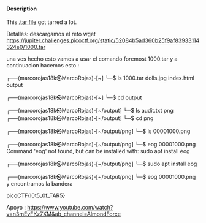 #### Description

This [.tar file](https://jupiter.challenges.picoctf.org/static/52084b5ad360b25f9af83933114324e0/1000.tar) got tarred a lot.

Detalles: descargamos el reto 
wget https://jupiter.challenges.picoctf.org/static/52084b5ad360b25f9af83933114324e0/1000.tar

una ves hecho esto vamos a usar el comando 
foremost 1000.tar
y a continuacion hacemos esto :

┌──(marcorojas18k㉿MarcoRojas)-[~]
└─$ ls
1000.tar  dolls.jpg  index.html  output

┌──(marcorojas18k㉿MarcoRojas)-[~]
└─$ cd output

┌──(marcorojas18k㉿MarcoRojas)-[~/output]
└─$ ls
audit.txt  png
┌──(marcorojas18k㉿MarcoRojas)-[~/output]
└─$ cd png

┌──(marcorojas18k㉿MarcoRojas)-[~/output/png]
└─$ ls
00001000.png

┌──(marcorojas18k㉿MarcoRojas)-[~/output/png]
└─$ eog 00001000.png
Command 'eog' not found, but can be installed with:
sudo apt install eog

┌──(marcorojas18k㉿MarcoRojas)-[~/output/png]
└─$ sudo apt install eog

┌──(marcorojas18k㉿MarcoRojas)-[~/output/png]
└─$ eog 00001000.png 
y encontramos la bandera 

picoCTF{l0t5_0f_TAR5}

Apoyo : https://www.youtube.com/watch?v=n3mEvFKz7XM&ab_channel=AlmondForce 
